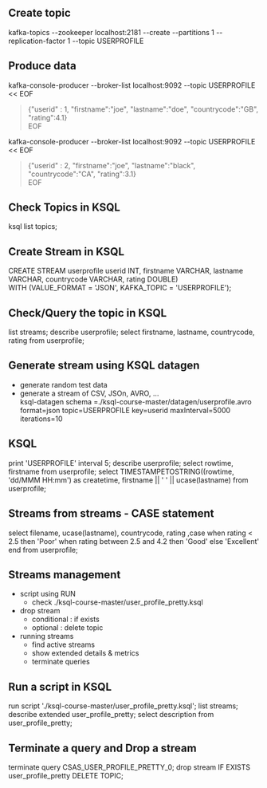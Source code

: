 ## Create topic
kafka-topics --zookeeper localhost:2181 --create --partitions 1 --replication-factor 1 --topic USERPROFILE  
  
## Produce data
kafka-console-producer --broker-list localhost:9092 --topic USERPROFILE << EOF  
> {"userid" : 1, "firstname":"joe", "lastname":"doe", "countrycode":"GB", "rating":4.1}  
> EOF  

kafka-console-producer --broker-list localhost:9092 --topic USERPROFILE << EOF  
> {"userid" : 2, "firstname":"joe", "lastname":"black", "countrycode":"CA", "rating":3.1}  
> EOF  

## Check Topics in KSQL
ksql
list topics;  

## Create Stream in KSQL
CREATE STREAM userprofile userid INT, firstname VARCHAR, lastname VARCHAR, countrycode VARCHAR, rating DOUBLE) \
WITH (VALUE_FORMAT = 'JSON', KAFKA_TOPIC = 'USERPROFILE');  

## Check/Query the topic in KSQL
list streams;
describe userprofile;
select firstname, lastname, countrycode, rating from userprofile;

## Generate stream using KSQL datagen
- generate random test data
- generate a stream of CSV, JSOn, AVRO, ...  
ksql-datagen schema =./ksql-course-master/datagen/userprofile.avro format=json topic=USERPROFILE key=userid maxInterval=5000 iterations=10

## KSQL
print 'USERPROFILE' interval 5;
describe userprofile;
select rowtime, firstname from userprofile;
select TIMESTAMPETOSTRING((rowtime, 'dd/MMM HH:mm') as createtime, firstname || ' ' || ucase(lastname) from userprofile;

## Streams from streams - CASE statement
select filename, ucase(lastname), countrycode, rating
    ,case when rating < 2.5 then 'Poor'
          when rating between 2.5 and 4.2 then 'Good'
          else 'Excellent'
    end
from userprofile;

## Streams management
- script using RUN 
    - check ./ksql-course-master/user_profile_pretty.ksql
- drop stream
    - conditional : if exists
    - optional : delete topic
- running streams
    - find active streams
    - show extended details & metrics
    - terminate queries

## Run a script in KSQL
run script './ksql-course-master/user_profile_pretty.ksql';
list streams;
describe extended user_profile_pretty;
select description from user_profile_pretty;

## Terminate a query and Drop a stream
terminate query CSAS_USER_PROFILE_PRETTY_0;
drop stream IF EXISTS user_profile_pretty DELETE TOPIC;
